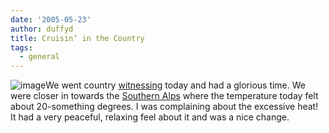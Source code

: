 ```yaml
---
date: '2005-05-23'
author: duffyd
title: Cruisin’ in the Country
tags:
  - general
---
```


![image](https://dm2301files.storage.live.com/y4mrzXjYP1bIgEREwFBIg7_NNbg2pOg5OvVs_9mgbePXmwquI3Bxhh3ykREFteghZL2zU2pzmGuv0thGM7aI36LZ2LzaAxmwzLbXdZRTt1CLUmpJNVgnE6-NUVYFRySaxrDixeZZTGtGy1CUgcMko2mQV5UD3rVC-8brYICTPUEinS-RD6pA_lRN1ADKpgSScwk?width=200&height=150&cropmode=none)We went country [witnessing](https://href.li/?http://www.watchtower.org/library/jt/article_05.htm) today and had a glorious time. We were closer in towards the [Southern Alps](https://href.li/?http://en.wikipedia.org/wiki/Southern_Alps)
where the temperature today felt about 20-something degrees. I was
complaining about the excessive heat! It had a very peaceful, relaxing
feel about it and was a nice change.

